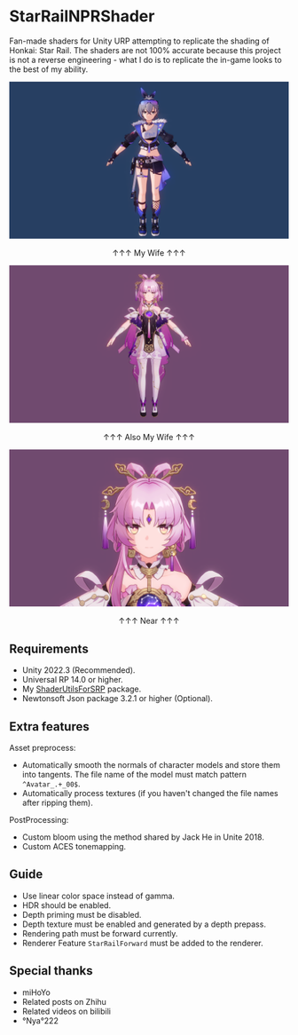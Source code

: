 # StarRailNPRShader

Fan-made shaders for Unity URP attempting to replicate the shading of Honkai: Star Rail. The shaders are not 100% accurate because this project is not a reverse engineering - what I do is to replicate the in-game looks to the best of my ability.

![my wife 1](/Screenshots/silwolf.png)

<p align="center">↑↑↑ My Wife ↑↑↑</p>

![my wife 2](/Screenshots/fuxuan.png)

<p align="center">↑↑↑ Also My Wife ↑↑↑</p>

![my wife 2](/Screenshots/fuxuan_near.png)

<p align="center">↑↑↑ Near ↑↑↑</p>

## Requirements

- Unity 2022.3 (Recommended).
- Universal RP 14.0 or higher.
- My [ShaderUtilsForSRP](https://github.com/stalomeow/ShaderUtilsForSRP) package.
- Newtonsoft Json package 3.2.1 or higher (Optional).

## Extra features

Asset preprocess:

- Automatically smooth the normals of character models and store them into tangents. The file name of the model must match pattern `^Avatar_.+_00$`.
- Automatically process textures (if you haven't changed the file names after ripping them).

PostProcessing:

- Custom bloom using the method shared by Jack He in Unite 2018.
- Custom ACES tonemapping.

## Guide

- Use linear color space instead of gamma.
- HDR should be enabled.
- Depth priming must be disabled.
- Depth texture must be enabled and generated by a depth prepass.
- Rendering path must be forward currently.
- Renderer Feature `StarRailForward` must be added to the renderer.

## Special thanks

- miHoYo
- Related posts on Zhihu
- Related videos on bilibili
- °Nya°222
